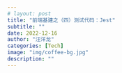 ```yaml
---
# layout: post
title: "前端基建之（四）测试代码：Jest"
subtitle: ""
date: 2022-12-16
author: "汪洋龙"
categories: [Tech]
image: "img/coffee-bg.jpg"
description: ""
---
```

